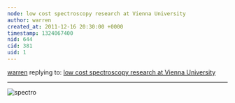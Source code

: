 ```yaml
---
node: low cost spectroscopy research at Vienna University
author: warren
created_at: 2011-12-16 20:30:00 +0000
timestamp: 1324067400
nid: 644
cid: 381
uid: 1
---
```




[warren](../profile/warren) replying to: [low cost spectroscopy research at Vienna University](../notes/gonzoearth/12-16-2011/low-cost-spectroscopy-research-vienna-university)

----
![spectro](http://www.cg.tuwien.ac.at/research/publications/2012/Habel_2012_PSP/image-300.jpg)